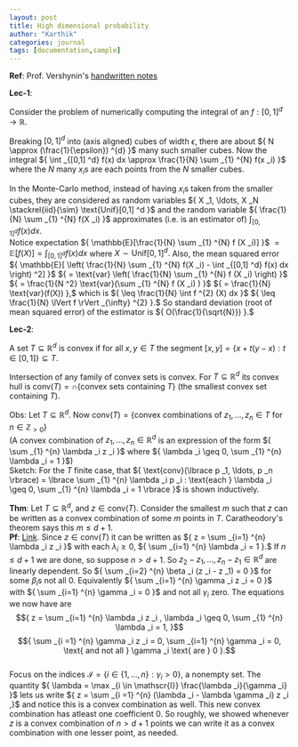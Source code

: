 ```yaml
---
layout: post
title: High dimensional probability 
author: "Karthik"
categories: journal
tags: [documentation,sample]
---
```


**Ref**: Prof. Vershynin's [handwritten notes](https://www.math.uci.edu/~rvershyn/teaching/hdp/hdp.html)

**Lec-1**: 

Consider the problem of numerically computing the integral of an ${ f : [0,1] ^d \to \mathbb{R} }.$ 

Breaking ${ [0,1] ^d }$ into (axis aligned) cubes of width ${ \epsilon },$ there are about ${ N \approx (\frac{1}{\epsilon}) ^{d} }$ many such smaller cubes. Now the integral ${ \int _{[0,1] ^d} f(x) dx \approx \frac{1}{N} \sum _{1} ^{N} f(x _i) }$ where the ${ N }$ many ${ x _i }$s are each points from the ${ N }$ smaller cubes. 

In the Monte-Carlo method, instead of having ${ x _i }$s taken from the smaller cubes, they are considered as random variables ${ X _1, \ldots, X _N \stackrel{iid}{\sim} \text{Unif}[0,1] ^d }$ and the random variable ${ \frac{1}{N} \sum _{1} ^{N} f(X _i) }$ approximates (i.e. is an estimator of) ${ \int _{[0,1] ^d} f (x) dx }.$   
Notice expectation ${ \mathbb{E}[\frac{1}{N} \sum _{1} ^{N} f (X _i)] }$ ${ = \mathbb{E}[f(X)] = \int _{[0,1] ^d} f(x) dx }$ where ${ X \sim \text{Unif}[0,1]  ^{d} }.$ Also, the mean squared error ${ \mathbb{E}[ \left( \frac{1}{N} \sum _{1} ^{N} f(X _i) - \int _{[0,1] ^d} f(x) dx \right) ^2]  }$ ${ = \text{var} \left( \frac{1}{N} \sum _{1} ^{N} f (X _i) \right) }$ ${ = \frac{1}{N ^2} \text{var}(\sum _{1} ^{N} f (X _i) ) }$ ${ = \frac{1}{N} \text{var}(f(X)) },$ which is ${ \leq \frac{1}{N} \int f ^{2} (X) dx }$ ${ \leq \frac{1}{N} \lVert f \rVert _{\infty} ^{2} }.$ So standard deviation (root of mean squared error) of the estimator is ${ O(\frac{1}{\sqrt{N}}) }.$ 

**Lec-2**: 

A set ${ T \subseteq \mathbb{R} ^d }$ is convex if for all ${ x, y \in T }$ the segment ${ [x,y] = \lbrace x + t(y-x) : t \in [0,1] \rbrace \subseteq T }.$

Intersection of any family of convex sets is convex. For ${ T \subseteq \mathbb{R} ^d }$ its convex hull is ${ \text{conv}(T) = \cap \lbrace \text{convex sets containing } T \rbrace }$ (the smallest convex set containing ${ T }$).  

Obs: Let ${ T \subseteq \mathbb{R} ^d }.$ Now ${ \text{conv}(T) = \lbrace \text{convex combinations of } z _1, \ldots, z _n \in T \text{ for } n \in \mathbb{Z} _{> 0} \rbrace }$   
(A convex combination of ${ z _1, \ldots, z _n \in \mathbb{R} ^d }$ is an expression of the form ${ \sum _{1} ^{n} \lambda _i z _i }$ where ${ \lambda _i \geq 0, \sum _{1} ^{n} \lambda _i = 1 }$)   
Sketch: For the ${ T }$ finite case, that ${ \text{conv}(\lbrace p _1, \ldots, p _n \rbrace) = \lbrace \sum _{1} ^{n} \lambda _i p _i : \text{each } \lambda _i \geq 0, \sum _{1} ^{n} \lambda _i = 1 \rbrace }$ is shown inductively. 

**Thm**: Let ${ T \subseteq \mathbb{R} ^d },$ and ${ z \in \text{conv}(T) }.$ Consider the smallest ${ m }$ such that ${ z }$ can be written as a convex combination of some ${ m }$ points in ${ T }.$ Caratheodory's theorem says this ${ m \leq d + 1 }.$   
**Pf**: [Link](https://planetmath.org/proofofcaratheodorystheorem). Since ${ z \in \text{conv}(T) }$ it can be written as ${ z = \sum _{i=1} ^{n} \lambda _i z _i }$ with each ${ \lambda _i \geq 0 ,}$ ${ \sum _{i=1} ^{n} \lambda _i = 1 }.$ If ${ n \leq d +1 }$ we are done, so suppose ${ n > d + 1 }.$ So ${ z _2 - z _1, \ldots, z _n - z _1 \in \mathbb{R} ^d }$ are linearly dependent. So ${ \sum _{i=2} ^{n} \beta _i (z _i - z _1) = 0 }$ for some ${ \beta _i }$s not all ${ 0 }.$ Equivalently ${ \sum _{i=1} ^{n} \gamma _i z _i = 0 }$ with ${ \sum _{i=1} ^{n} \gamma _i = 0 }$ and not all ${ \gamma _i }$ zero. The equations we now have are $${ z = \sum _{i=1} ^{n} \lambda _i z _i , \lambda _i \geq 0, \sum _{1} ^{n} \lambda _i = 1, }$$ $${ \sum _{i =1} ^{n} \gamma _i z _i = 0, \sum _{i=1} ^{n} \gamma _i = 0, \text{ and not all } \gamma _i \text{ are } 0 }.$$    
Focus on the indices ${ \mathscr{I} = \lbrace i \in \lbrace 1 , \ldots, n \rbrace : \gamma _i > 0 \rbrace  },$ a nonempty set. The quantity ${ \lambda = \max _{i \in \mathscr{I}} \frac{\lambda _i}{\gamma _i} }$ lets us write ${  z = \sum _{i =1} ^{n} (\lambda _i - \lambda \gamma _i) z _i  ,}$ and notice this is a convex combination as well. This new convex combination has atleast one coefficient ${ 0 }.$ So roughly, we showed whenever ${ z }$ is a convex combination of ${ n > d + 1 }$ points we can write it as a convex combination with one lesser point, as needed. 








